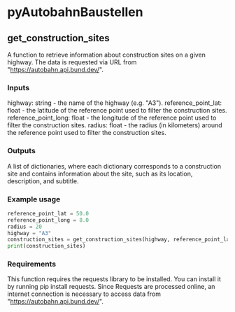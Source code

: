 # pyAutobahnBaustellen

## get_construction_sites
A function to retrieve information about construction sites on a given highway. The data is requested via URL from "https://autobahn.api.bund.dev/".

### Inputs
highway: string - the name of the highway (e.g. "A3").
reference_point_lat: float - the latitude of the reference point used to filter the construction sites.
reference_point_long: float - the longitude of the reference point used to filter the construction sites.
radius: float - the radius (in kilometers) around the reference point used to filter the construction sites.

### Outputs
A list of dictionaries, where each dictionary corresponds to a construction site and contains information about the site, such as its location, description, and subtitle.

### Example usage

```` python
reference_point_lat = 50.0
reference_point_long = 8.0
radius = 20
highway = "A3"
construction_sites = get_construction_sites(highway, reference_point_lat, reference_point_long, radius)
print(construction_sites)
````

### Requirements
This function requires the requests library to be installed. You can install it by running pip install requests.
Since Requests are processed online, an internet connection is necessary to access data from "https://autobahn.api.bund.dev/".